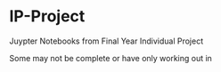 # IP-Project
Juypter Notebooks from Final Year Individual Project

Some may not be complete or have only working out in

